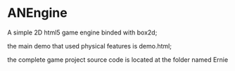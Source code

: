 ANEngine
========

A simple 2D html5 game engine binded with box2d;


the main demo that used physical features is demo.html;

the complete game project source code is located at the folder named Ernie

